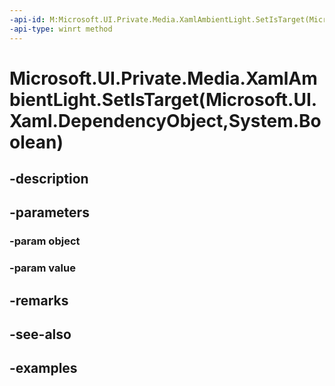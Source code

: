 ```yaml
---
-api-id: M:Microsoft.UI.Private.Media.XamlAmbientLight.SetIsTarget(Microsoft.UI.Xaml.DependencyObject,System.Boolean)
-api-type: winrt method
---
```


# Microsoft.UI.Private.Media.XamlAmbientLight.SetIsTarget(Microsoft.UI.Xaml.DependencyObject,System.Boolean)

<!--
public static void SetIsTarget (Microsoft.UI.Xaml.DependencyObject object, bool value);
-->


## -description

## -parameters

### -param object

### -param value

## -remarks

## -see-also

## -examples


